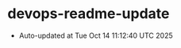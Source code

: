 # devops-readme-update
<!--START_SECTION:activity-->
- Auto-updated at Tue Oct 14 11:12:40 UTC 2025
<!--END_SECTION:activity-->
